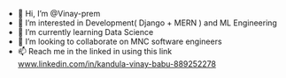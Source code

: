 - 👋 Hi, I’m @Vinay-prem
- 👀 I’m interested in Development( Django + MERN ) and ML Engineering
- 🌱 I’m currently learning Data Science
- 💞️ I’m looking to collaborate on MNC software engineers
- 📫 Reach me in the linked in using this link www.linkedin.com/in/kandula-vinay-babu-889252278

<!---
Vinay-prem/Vinay-prem is a ✨ special ✨ repository because its `README.md` (this file) appears on your GitHub profile.
You can click the Preview link to take a look at your changes.
--->
